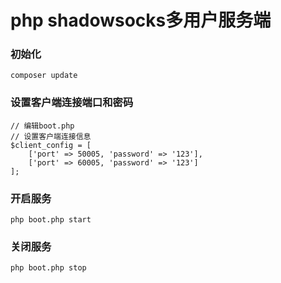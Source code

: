 # php shadowsocks多用户服务端

### 初始化
    composer update

### 设置客户端连接端口和密码
    // 编辑boot.php
    // 设置客户端连接信息
    $client_config = [
        ['port' => 50005, 'password' => '123'],
        ['port' => 60005, 'password' => '123']
    ];

### 开启服务
    php boot.php start
    
### 关闭服务    
    php boot.php stop
